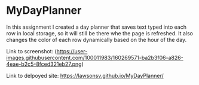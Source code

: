 # MyDayPlanner
In this assignment I created a day planner that saves text typed into each row in local storage, so it will still be there whe the page is refreshed. It also changes the color of each row dynamically based on the hour of the day.

Link to screenshot: (https://user-images.githubusercontent.com/100011983/160269571-ba2b3f06-a826-4eae-b2c5-8fced321eb27.png)

Link to delpoyed site: https://lawsonsv.github.io/MyDayPlanner/